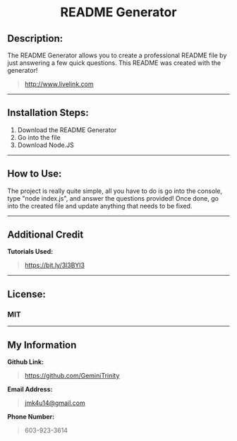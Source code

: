 
# <center> README Generator 
          
## Description: 
The README Generator allows you to create a professional README file by just answering a few quick questions. This README was created with the generator!
> http://www.livelink.com

---

## Installation Steps:
1. Download the README Generator
2. Go into the file
3. Download Node.JS

---

## How to Use:

The project is really quite simple, all you have to do is go into the console, type "node index.js", and answer the questions provided! Once done, go into the created file and update anything that needs to be fixed.

---

## Additional Credit
**Tutorials Used:**
> https://bit.ly/3l3BYl3
---

## License:
### MIT

---

## My Information
**Github Link:**
> https://github.com/GeminiTrinity

**Email Address:**
> jmk4u14@gmail.com

**Phone Number:**
> 603-923-3614
